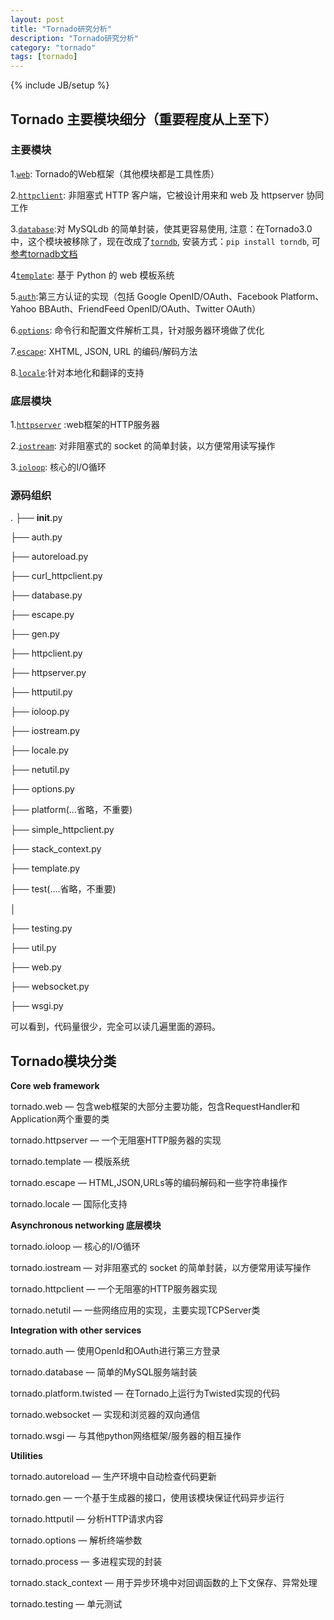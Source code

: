 ```yaml
---
layout: post
title: "Tornado研究分析"
description: "Tornado研究分析"
category: "tornado"
tags: [tornado]
---
```

{% include JB/setup %}
<h2>Tornado 主要模块细分（重要程度从上至下）</h2>

<h3>主要模块</h3>

<p>1.<a href="https://github.com/tornadoweb/tornado/blob/master/tornado/web.py"><code>web</code></a>: Tornado的Web框架（其他模块都是工具性质）</p>

<p>2.<a href="https://github.com/tornadoweb/tornado/blob/master/tornado/httpclient.py"><code>httpclient</code></a>: 非阻塞式 HTTP 客户端，它被设计用来和 web 及 httpserver 协同工作</p>

<p>3.<a href="http://www.tornadoweb.org/en/branch2.4/database.html"><code>database</code></a>:对 MySQLdb 的简单封装，使其更容易使用, 注意：在Tornado3.0中，这个模块被移除了，现在改成了<a href="https://github.com/bdarnell/torndb"><code>torndb</code></a>, 安装方式：<code>pip install torndb</code>, 可<a href="http://www.tornadoweb.org">参考tornadb文档</a></p>

<p>4<a href="https://github.com/tornadoweb/tornado/blob/master/tornado/template.py"><code>template</code></a>: 基于 Python 的 web 模板系统</p>

<p>5.<a href="https://github.com/tornadoweb/tornado/blob/master/tornado/auth.py"><code>auth</code></a>:第三方认证的实现（包括 Google OpenID/OAuth、Facebook Platform、Yahoo BBAuth、FriendFeed OpenID/OAuth、Twitter OAuth）</p>

<p>6.<a href="https://github.com/tornadoweb/tornado/blob/master/tornado/options.py"><code>options</code></a>: 命令行和配置文件解析工具，针对服务器环境做了优化</p>

<p>7.<a href="https://github.com/tornadoweb/tornado/blob/master/tornado/escape.py"><code>escape</code></a>: XHTML, JSON, URL 的编码/解码方法</p>

<p>8.<a href="https://github.com/tornadoweb/tornado/blob/master/tornado/locale.py"><code>locale</code></a>:针对本地化和翻译的支持</p>

<!--more-->

<h3>底层模块</h3>

<p>1.<a href="https://github.com/tornadoweb/tornado/blob/master/tornado/httpserver.py"><code>httpserver</code></a> :web框架的HTTP服务器</p>

<p>2.<a href="http://github.com/facebook/tornado/blob/master/tornado/iostream.py"><code>iostream</code></a>: 对非阻塞式的 socket 的简单封装，以方便常用读写操作</p>

<p>3.<a href="http://github.com/facebook/tornado/blob/master/tornado/ioloop.py"><code>ioloop</code></a>: 核心的I/O循环</p>

<h3>源码组织</h3>

<p>.
├── <strong>init</strong>.py</p>

<p>├── auth.py</p>

<p>├── autoreload.py</p>

<p>├── curl_httpclient.py</p>

<p>├── database.py</p>

<p>├── escape.py</p>

<p>├── gen.py</p>

<p>├── httpclient.py</p>

<p>├── httpserver.py</p>

<p>├── httputil.py</p>

<p>├── ioloop.py</p>

<p>├── iostream.py</p>

<p>├── locale.py</p>

<p>├── netutil.py</p>

<p>├── options.py</p>

<p>├── platform(...省略，不重要)</p>

<p>├── simple_httpclient.py</p>

<p>├── stack_context.py</p>

<p>├── template.py</p>

<p>├── test(....省略，不重要)</p>

<p>│  </p>

<p>├── testing.py</p>

<p>├── util.py</p>

<p>├── web.py</p>

<p>├── websocket.py</p>

<p>├── wsgi.py</p>

<p>可以看到，代码量很少，完全可以读几遍里面的源码。</p>

<h2>Tornado模块分类</h2>

<p><strong>Core web framework</strong></p>

<p>tornado.web — 包含web框架的大部分主要功能，包含RequestHandler和Application两个重要的类</p>

<p>tornado.httpserver — 一个无阻塞HTTP服务器的实现</p>

<p>tornado.template — 模版系统</p>

<p>tornado.escape — HTML,JSON,URLs等的编码解码和一些字符串操作</p>

<p>tornado.locale — 国际化支持</p>

<p><strong>Asynchronous networking 底层模块</strong></p>

<p>tornado.ioloop — 核心的I/O循环</p>

<p>tornado.iostream — 对非阻塞式的 socket 的简单封装，以方便常用读写操作</p>

<p>tornado.httpclient — 一个无阻塞的HTTP服务器实现</p>

<p>tornado.netutil — 一些网络应用的实现，主要实现TCPServer类</p>

<p><strong>Integration with other services</strong></p>

<p>tornado.auth — 使用OpenId和OAuth进行第三方登录</p>

<p>tornado.database — 简单的MySQL服务端封装</p>

<p>tornado.platform.twisted — 在Tornado上运行为Twisted实现的代码</p>

<p>tornado.websocket — 实现和浏览器的双向通信</p>

<p>tornado.wsgi — 与其他python网络框架/服务器的相互操作</p>

<p><strong>Utilities</strong></p>

<p>tornado.autoreload — 生产环境中自动检查代码更新</p>

<p>tornado.gen — 一个基于生成器的接口，使用该模块保证代码异步运行</p>

<p>tornado.httputil — 分析HTTP请求内容</p>

<p>tornado.options — 解析终端参数</p>

<p>tornado.process — 多进程实现的封装</p>

<p>tornado.stack_context — 用于异步环境中对回调函数的上下文保存、异常处理</p>

<p>tornado.testing — 单元测试</p>
